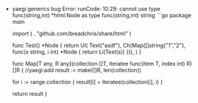 - yaegi generics bug Error: runCode: 10:29: cannot use type func(string,int) *html.Node as type func(string,int) string ```go
  package main
  
  import (
  	. "github.com/breadchris/share/html"
  )
  
  func Test() *Node {
  	return Ul(
  		Text("asdf"),
  		Ch(Map([]string{"1","2"}, func(s string, i int) *Node {
  			return Li(Text(s))
  		})),
  		)
  }
  
  func Map[T any, R any](collection []T, iteratee func(item T, index int) R) []R { //yaegi:add
  	result := make([]R, len(collection))
  
  	for i := range collection {
  		result[i] = iteratee(collection[i], i)
  	}
  
  	return result
  }
  ```